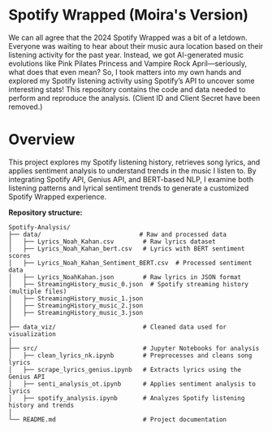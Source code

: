 # Spotify Wrapped (Moira's Version) 

We can all agree that the 2024 Spotify Wrapped was a bit of a letdown. Everyone was waiting to hear about their music aura location based on their listening activity for the past year. 
Instead, we got AI-generated music evolutions like Pink Pilates Princess and Vampire Rock April—seriously, what does that even mean? 
So, I took matters into my own hands and explored my Spotify listening activity using Spotify’s API to uncover some interesting stats! 
This repository contains the code and data needed to perform and reproduce the analysis. (Client ID and Client Secret have been removed.)

# Overview 

This project explores my Spotify listening history, retrieves song lyrics, and applies sentiment analysis to understand trends in the music I listen to. By integrating Spotify API, Genius API, and BERT-based NLP, I examine both listening patterns and lyrical sentiment trends to generate a customized Spotify Wrapped experience.


**Repository structure:**

```
Spotify-Analysis/
├── data/                           # Raw and processed data
│   ├── Lyrics_Noah_Kahan.csv        # Raw lyrics dataset
│   ├── Lyrics_Noah_Kahan_bert.csv   # Lyrics with BERT sentiment scores
│   ├── Lyrics_Noah_Kahan_Sentiment_BERT.csv  # Processed sentiment data
│   ├── Lyrics_NoahKahan.json        # Raw lyrics in JSON format
│   ├── StreamingHistory_music_0.json  # Spotify streaming history (multiple files)
│   ├── StreamingHistory_music_1.json
│   ├── StreamingHistory_music_2.json
│   ├── StreamingHistory_music_3.json
│
├── data_viz/                        # Cleaned data used for visualization
│
├── src/                             # Jupyter Notebooks for analysis
│   ├── clean_lyrics_nk.ipynb        # Preprocesses and cleans song lyrics
│   ├── scrape_lyrics_genius.ipynb   # Extracts lyrics using the Genius API
│   ├── senti_analysis_ot.ipynb      # Applies sentiment analysis to lyrics
│   ├── spotify_analysis.ipynb       # Analyzes Spotify listening history and trends
│
└── README.md                        # Project documentation
```
